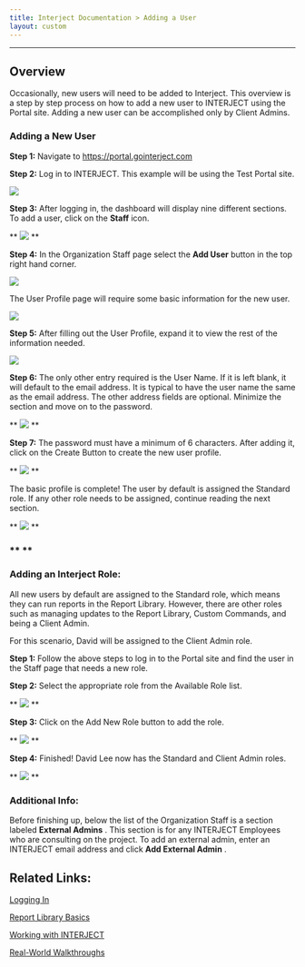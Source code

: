 ```yaml
---
title: Interject Documentation > Adding a User
layout: custom
---
```

* * *

  

  

##  **Overview**

Occasionally, new users will need to be added to Interject. This overview is a
step by step process on how to add a new user to INTERJECT using the Portal
site. Adding a new user can be accomplished only by Client Admins.

###  Adding a New User

**Step 1:** Navigate to  [ https://portal.gointerject.com
](https://portal.gointerject.com/login.html)

**Step 2:** Log in to INTERJECT. This example will be using the Test Portal
site.

![](attachments/61702191/129635739.png)

  

  

**Step 3:** After logging in, the dashboard will display nine different
sections. To add a user, click on the **Staff** icon.

** ![](attachments/61702191/129635796.png) **

  

  

**Step 4:** In the Organization Staff page select the **Add User** button in
the top right hand corner.

![](attachments/61702191/129635834.png)

  

The User Profile page will require some basic information for the new user.

![](attachments/61702191/129635866.png)

  

**Step 5:** After filling out the User Profile, expand it to view the rest of
the information needed.

![](attachments/61702191/129634859.png)

  

**Step 6:** The only other entry required is the User Name. If it is left
blank, it will default to the email address. It is typical to have the user
name the same as the email address. The other address fields are optional.
Minimize the section and move on to the password.

** ![](attachments/61702191/129635024.png) **

  

**Step 7:** The password must have a minimum of 6 characters. After adding it,
click on the Create Button to create the new user profile.

** ![](attachments/61702191/129635172.png) **

  

The basic profile is complete! The user by default is assigned the Standard
role. If any other role needs to be assigned, continue reading the next
section.

** ![](attachments/61702191/129635240.png) **

###  ** **

###  **Adding an Interject Role:**

All new users by default are assigned to the Standard role, which means they
can run reports in the Report Library. However, there are other roles such as
managing updates to the Report Library, Custom Commands, and being a Client
Admin.

For this scenario, David will be assigned to the Client Admin role.

**Step 1:** Follow the above steps to log in to the Portal site and find the
user in the Staff page that needs a new role.

**Step 2:** Select the appropriate role from the Available Role list.

** ![](attachments/61702191/129635451.png) **

  

**Step 3:** Click on the Add New Role button to add the role.

** ![](attachments/61702191/129635495.png) **

  

**Step 4:** Finished! David Lee now has the Standard and Client Admin roles.

** ![](attachments/61702191/129635567.png) **

###  **Additional Info:**

Before finishing up, below the list of the Organization Staff is a section
labeled **External Admins** . This section is for any INTERJECT Employees who
are consulting on the project. To add an external admin, enter an INTERJECT
email address and click **Add External Admin** .

  

##  Related Links:

[ Logging In ](/wAbout/Logging-In_63275074.html)

[ Report Library Basics ](/wAbout/Report-Library-Basics_61702517.html)

[ Working with INTERJECT ](/wAbout/Working-with-INTERJECT_61702912.html)

[ Real-World Walkthroughs ](/wAbout/Real-World-Walkthroughs_128091006.html)

  

